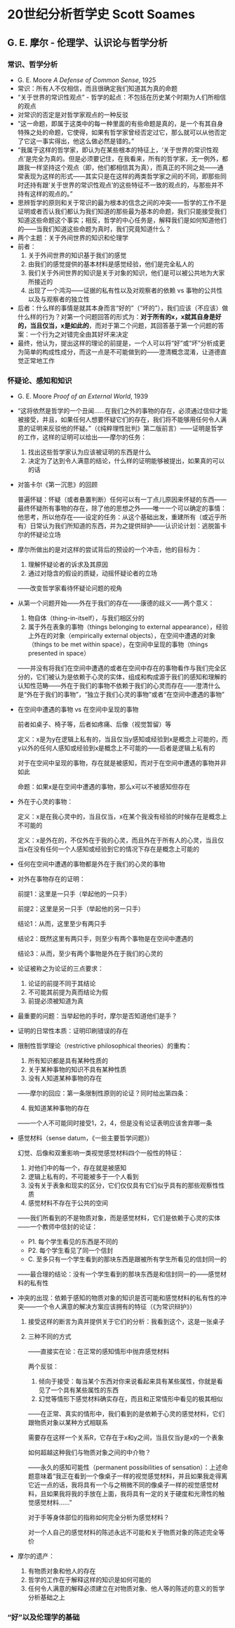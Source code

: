 # 20世纪分析哲学史 Scott Soames

## G. E. 摩尔 - 伦理学、认识论与哲学分析

### 常识、哲学分析

- G. E. Moore *A Defense of Common Sense*, 1925
- 常识：所有人不仅相信，而且很确定我们知道其为真的命题
- “关于世界的常识性观点” - 哲学的起点：不包括在历史某个时期为人们所相信的观点
- 对常识的否定是对哲学家观点的一种反驳
- “这一命题，即属于这类中的每一种里面的有些命题是真的，是一个有其自身特殊之处的命题，它使得，如果有哲学家曾经否定过它，那么就可以从他否定了它这一事实得出，他这么做必然是错的。”
- “我属于这样的哲学家，即认为在某些根本的特征上，‘关于世界的常识性观点’是完全为真的。但是必须要记住，在我看来，所有的哲学家，无一例外，都跟我一样坚持这个观点（即，他们都相信其为真），而真正的不同之处——通常表现为这样的形式——其实只是在这样的两类哲学家之间的不同，即那些同时还持有跟‘关于世界的常识性观点’的这些特征不一致的观点的，与那些并不持有这样的观点的。”
- 思辨哲学的原则和关于常识的最为根本的信念之间的冲突——哲学的工作不是证明或者否认我们都认为我们知道的那些最为基本的命题，我们只能接受我们知道这些命题这个事实；相反，哲学的中心任务是，解释我们是如何知道他们的——当我们知道这些命题为真时，我们究竟知道什么？
- 两个主题：关于外间世界的知识和伦理学
- 前者：
  1. 关于外间世界的知识基于我们的感觉
  2. 由我们的感觉提供的基本材料是感觉经验，他们是完全私人的
  3. 我们关于外间世界的知识是关于对象的知识，他们是可以被公共地为大家所接近的
  4. 出现了一个鸿沟——证据的私有性以及对观察者的依赖 vs 事物的公共性以及与观察者的独立性
- 后者：什么样的事情是就其本身而言“好的”（“坏的”），我们应该（不应该）做什么样的行为？对第一个问题回答的形式为：**对于所有的x，x就其自身是好的，当且仅当，x是如此的**，而对于第二个问题，其回答基于第一个问题的答案：一个行为之对错完全由其好坏来决定
- 最终，他认为，提出这样的理论的前提是，一个人可以将“好”或“坏”分析成更为简单的构成性成分，而这一点是不可能做到的——澄清概念混淆，让道德直觉正常地工作

### 怀疑论、感知和知识

- G. E. Moore *Proof of an External World*, 1939

- “这将依然是哲学的一个丑闻……在我们之外的事物的存在，必须通过信仰才能被接受，并且，如果任何人想要怀疑它们的存在，我们将不能够用任何令人满意的证明来反驳他的怀疑。”（《纯粹理性批判》第二版前言）——证明是哲学的工作，这样的证明可以给出——摩尔的任务：

  1. 找出这些哲学家认为应该被证明的东西是什么
  2. 决定为了达到令人满意的结论，什么样的证明能够被提出，如果真的可以的话

- 对笛卡尔《第一沉思》的回顾

  普遍怀疑：怀疑（或者悬置判断）任何可以有一丁点儿原因来怀疑的东西——最终怀疑所有事物的存在，除了他的思想之外——唯一一个可以确定的事情：他思考，所以他存在——设定的任务：从这个基础出发，重建所有（或近乎所有）日常认为我们所知道的东西，并为之提供辩护——认识论计划：逃脱笛卡尔的怀疑论立场

- 摩尔所做出的是对这样的尝试背后的预设的一个冲击，他的目标为：

  1. 理解怀疑论者的诉求及其原因
  2. 通过对隐含的假设的质疑，动摇怀疑论者的立场

  ——改变哲学家看待怀疑论问题的视角

- 从第一个问题开始——外在于我们的存在——康德的歧义——两个意义：

  1. 物自体（thing-in-itself），与我们相区分的
  2. 属于外在表象的事物（things belonging to external appearance），经验上外在的对象（empirically external objects），在空间中遭遇的对象（things to be met within space），在空间中呈现的事物（things presented in space）

  ——并没有将我们在空间中遭遇的或者在空间中存在的事物看作与我们完全区分的，它们被认为是依赖于心灵的实体，组成和构成源于我们的感知和理解的认知性范畴——外在于我们的事物不依赖于我们的心灵而存在——澄清什么是“外在于我们的事物”，“独立于我们心灵的事物”或者“在空间中遭遇的事物”
  
- 在空间中遭遇的事物 vs 在空间中呈现的事物

  前者如桌子、椅子等，后者如疼痛、后像（视觉暂留）等

  定义：x是为y在逻辑上私有的，当且仅当y感知或经验到x是概念上可能的，而y以外的任何人感知或经验到x是概念上不可能的——后者是逻辑上私有的

  对于在空间中呈现的事物，存在就是被感知，而对于在空间中遭遇的事物并非如此

  命题：如果x是在空间中遭遇的事物，那么x可以不被感知但存在

- 外在于心灵的事物：

  定义：x是在我心灵中的，当且仅当，x在某个我没有经验的时候存在是概念上不可能的

  定义：x是外在的，不仅外在于我的心灵，而且外在于所有人的心灵，当且仅当x在没有任何一个人感知或经验到它的情况下存在是概念上可能的

- 任何在空间中遭遇的事物都是外在于我们的心灵的事物

- 对外在事物存在的证明：

  前提1：这里是一只手（举起他的一只手）

  前提2：这里是另一只手（举起他的另一只手）

  结论1：从而，这里至少有两只手

  结论2：既然这里有两只手，则至少有两个事物是在空间中遭遇的

  结论3：从而，至少有两个事物是外在于我们的心灵的

- 论证被称之为论证的三点要求：

  1. 论证的前提不同于其结论
  2. 不可能其前提为真而结论为假
  3. 前提必须被知道为真

- 最重要的问题：当举起他的手时，摩尔是否知道他们是手？

- 证明的日常性本质：证明印刷错误的存在

- 限制性哲学理论（restrictive philosophical theories）的重构：

  1. 所有知识都是具有某种性质的
  2. 关于某种事物的知识不具有某种性质
  3. 没有人知道某种事物的存在

  ——摩尔的回应：第一条限制性原则的论证？同时给出第四条：

  4. 我知道某种事物的存在

  ——一个人不可能同时接受1，2，4，但是没有论证表明应该舍弃哪一条

- 感觉材料（sense datum，《一些主要哲学问题》）

  幻觉、后像和双重影响一类视觉感觉材料四个一般性的特征：

  1. 对他们中的每一个，存在就是被感知
  2. 逻辑上私有的，不可能被多于一个人看到
  3. 没有关于表象和现实的区分，它们仅仅具有它们似乎具有的那些观察性性质
  4. 感觉材料不存在于公共的空间

  ——我们所看到的不是物质对象，而是感觉材料，它们是依赖于心灵的实体——一个教师中信封的论证：

  - P1. 每个学生看见的东西是不同的
  - P2. 每个学生看见了同一个信封
  - C. 至多只有一个学生看到的那块东西是跟被所有学生所看见的信封同一的

  ——最合理的结论：没有一个学生看到的那块东西是和信封同一的——感觉材料的私有性

- 冲突的出现：依赖于感知的物质对象的知识是否可能和感觉材料的私有性的冲突——一个令人满意的解决方案应该拥有的特征（《为常识辩护》）

  1. 接受这样的断言为真并提供关于它们的分析：我看到这个，这是一张桌子

  2. 三种不同的方式

     ——直接实在论：在正常的感知情形中抛弃感觉材料

     两个反驳：

     1. 倾向于接受：每当某个东西对你来说看起来具有某些属性，你就是看见了一个具有某些属性的东西
     2. 幻觉等情形下感觉材料确实存在，而且和正常情形中看见的极其相似

     ——在正常、真实的情形中，我们看到的是依赖于心灵的感觉材料，它们跟物质对象以某种方式相联系

     需要存在这样一个关系R，它存在于x和y之间，当且仅当y是x的一个表象

     如何超越这种我们与物质对象之间的中介物？

     ——永久的感知可能性（permanent possibilities of sensation）：上述命题意味着“我正在看到一个像桌子一样的视觉感觉材料，并且如果我走得离它近一点的话，我将具有一个与之稍微不同的像桌子一样的视觉感觉材料，且如果我将我的手放在上面，我将具有一定的关于硬度和光滑性的触觉感觉材料……”

     对于手等身体部位的指称如何完全分析为感觉材料？

     对一个人自己的感觉材料的陈述永远不可能和关于物质对象的陈述完全等价

- 摩尔的遗产：

  1. 有物质对象和他人的存在
  2. 哲学的工作在于解释这样的知识是如何可能的
  3. 任何令人满意的解释必须建立在对物质对象、他人等的陈述的意义的哲学分析基础之上

### “好”以及伦理学的基础